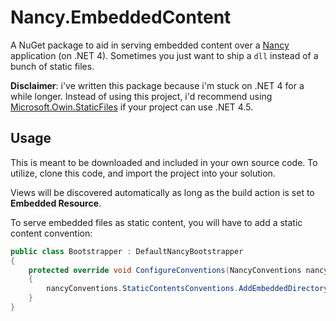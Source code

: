 # Nancy.EmbeddedContent

A NuGet package to aid in serving embedded content over a
[Nancy](http://nancyfx.org) application (on .NET 4). Sometimes you just want to
ship a `dll` instead of a bunch of static files.
 
**Disclaimer**: i've written this package because i'm stuck on .NET 4 for a
while longer. Instead of using this project, i'd recommend using
[Microsoft.Owin.StaticFiles](https://www.nuget.org/packages/Microsoft.Owin.StaticFiles/)
if your project can use .NET 4.5.

## Usage

This is meant to be downloaded and included in your own source code. To utilize,
clone this code, and import the project into your solution.

Views will be discovered automatically as long as the build action is set to
**Embedded Resource**.  

To serve embedded files as static content, you will have to add a static content
convention:

```c#
public class Bootstrapper : DefaultNancyBootstrapper
{
    protected override void ConfigureConventions(NancyConventions nancyConventions)
    {
        nancyConventions.StaticContentsConventions.AddEmbeddedDirectory("/Content");
    }
}
```
